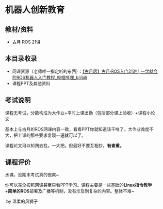 # 机器人创新教育

## 教材/资料

- 古月 ROS 21讲



## 本目录收录

- 网课资源（老师唯一指定听的东西）：[【古月居】古月·ROS入门21讲 | 一学就会的ROS机器人入门教程_哔哩哔哩_bilibili](https://www.bilibili.com/video/BV1zt411G7Vn?spm_id_from=333.337.search-card.all.click)
- 课程PPT及其他资料



## 考试说明

课程无考试，分数构成为大作业+平时上课出勤（包括部分课上验收）+课程小论文

基本上与古月的ROS网课内容一致，看看PPT你就知道该干啥了。大作业难度不大，把上课的那些要求复现一遍就可以了。

课程论文可以知网去找，一大把。但最好不要互相抄，**有查重。**



## 课程评价

水课。没期末考试真的很爽~

你可以完全按照网课甚至只看PPT学习。课程主要是一些基础的**Linux指令教学**+**简单的ROS**部署及广播等机制，没有涉及到复杂的内容。整体不难~ 



​																																													by 温柔的风狮子

